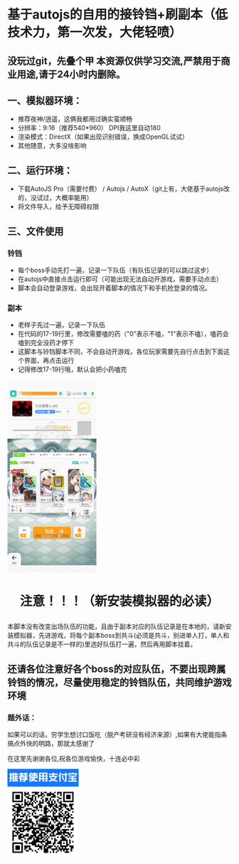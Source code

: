 # 基于autojs的自用的接铃铛+刷副本（低技术力，第一次发，大佬轻喷）

## 没玩过git，先叠个甲 本资源仅供学习交流,严禁用于商业用途,请于24小时内删除。

## 一、模拟器环境：
  * 推荐夜神/逍遥，这俩我都用过确实蛮顺畅 
  * 分辨率：9:16（推荐540*960） DPI我这里自动180 
  * 渲染模式：DirectX（如果出现识别错误，换成OpenGL试试） 
  * 其他随意，大多没啥影响

## 二、运行环境： 
  * 下载AutoJS Pro（需要付费） / Autojs / AutoX（git上有，大佬基于autojs改的，没试过，大概率能用） 
  * 将文件导入，给予无障碍权限

## 三、文件使用
 ### 铃铛
  * 每个boss手动先打一遍，记录一下队伍（有队伍记录的可以跳过这步）
  * 在autojs中直接点击运行即可（可能出现无法自动开游戏，需要手动点击）
  * 脚本会自动登录游戏，会出现开着脚本的情况下和手机抢登录的情况。
 ### 副本
  * 老样子先过一遍，记录一下队伍
  * 在代码的17-19行里，修改需要嗑的药（"0"表示不嗑，"1"表示不嗑），嗑药会嗑到完全没药才停下
  * 这脚本与铃铛脚本不同，不会自动开游戏，各位玩家需要先自行点击到下面这个界面，再点击运行
  * 记得修改17-19行哦，默认会把小药嗑完
  <img src="副本.jpg" width=200>
  


# <p align="center">注意！！！（新安装模拟器的必读） </p>
  本脚本没有改变出场队伍的功能，且由于副本对应的队伍记录是在本地的，请新安装模拟器，先进游戏，将每个副本boss到共斗(必须是共斗，别进单人打，单人和共斗的队伍记录是不一样的)里选好队伍打一遍，然后再用脚本挂着。
  

## 还请各位注意好各个boss的对应队伍，不要出现跨属铃铛的情况，尽量使用稳定的铃铛队伍，共同维护游戏环境




### 题外话： 
<p>如果可以的话，穷学生想讨口饭吃（脱产考研没有经济来源）,如果有大佬能指条搞点外快的明路，那就太感谢了</p>
<p>在这里先谢谢各位,祝各位游戏愉快，十连必中彩</p>
<img src="zfb乞讨.jpg" width=160px>
